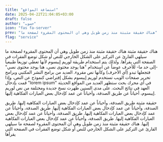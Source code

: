 ```yaml
---
title: "استضافة المواقع"
date: 2025-04-22T21:04:05+03:00
draft: false
author: "حسوب"
icon: "fas fa-server"
prev: "هناك حقيقة مثبتة منذ زمن طويل وهي ان المحتوى المقروء لصفحة ما"
flag: "service"
---
```


هناك حقيقة مثبتة
هناك حقيقة مثبتة منذ زمن طويل وهي أن المحتوى المقروء لصفحة ما سيلهي القارئ عن التركيز على الشكل الخارجي للنص أو شكل توضع الفقرات في الصفحة التي يقرأها. ولذلك يتم استخدام طريقة لوريم إيبسوم لأنها تعطي توزيعاَ طبيعياَ -إلى حد ما- للأحرف عوضاً عن استخدام "هنا يوجد محتوى نصي، هنا يوجد محتوى نصي" فتجعلها تبدو (أي الأحرف) وكأنها نص مقروء. العديد من برامح النشر المكتبي وبرامح تحرير صفحات الويب تستخدم لوريم إيبسوم بشكل إفتراضي كنموذج عن النص، وإذا قمت بإدخال "lorem ipsum" في أي محرك بحث ستظهر العديد من المواقع الحديثة العهد في نتائج البحث. على مدى السنين ظهرت نسخ جديدة ومختلفة من نص لوريم إيبسوم، أحياناً عن طريق الصدفة، وأحياناً عن عمد كإدخال بعض العبارات الفكاهية إليها.

حقيقة مثبتة
طريق الصدفة، وأحياناً عن عمد كإدخال بعض العبارات الفكاهية إليها.
طريق الصدفة، وأحياناً عن عمد كإدخال بعض العبارات الفكاهية إليها.
طريق الصدفة، وأحياناً عن عمد كإدخال بعض العبارات الفكاهية إليها.
طريق الصدفة، وأحياناً عن عمد كإدخال بعض العبارات الفكاهية إليها.
طريق الصدفة، وأحياناً عن عمد كإدخال بعض العبارات الفكاهية إليها.
هناك حقيقة مثبتة منذ زمن طويل وهي أن المحتوى المقروء لصفحة ما سيلهي القارئ عن التركيز على الشكل الخارجي للنص أو شكل توضع الفقرات في الصفحة التي يقرأها